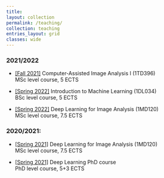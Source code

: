 ```yaml
---
title: 
layout: collection
permalink: /teaching/
collection: teaching
entries_layout: grid
classes: wide
---
```


### 2021/2022

* [[Fall 2021]](https://www.uu.se/en/admissions/freestanding-courses/course/?kKod=1TD396&typ=1) Computer-Assisted Image Analysis I (1TD396) <br>
MSc level course, 5 ECTS

* [[Spring 2022]](https://www.uu.se/en/admissions/freestanding-courses/course/?kKod=1DL034&typ=1) Introduction to Machine Learning (1DL034) <br>
BSc level course, 5 ECTS

* [[Spring 2022]](https://www.uu.se/en/admissions/freestanding-courses/course/?kKod=1MD120&typ=1) Deep Learning for Image Analysis (1MD120) <br>
MSc level course, 7.5 ECTS

### 2020/2021:

* [[Spring 2021]](https://www.uu.se/en/admissions/freestanding-courses/course/?kKod=1MD120&typ=1) Deep Learning for Image Analysis (1MD120) <br>
MSc level course, 7.5 ECTS

* [[Spring 2021]](http://www.it.uu.se/research/systems_and_control/education/2019/dl) Deep Learning PhD course <br>
PhD level course, 5+3 ECTS